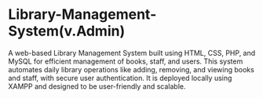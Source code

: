 # Library-Management-System(v.Admin)
A web-based Library Management System built using HTML, CSS, PHP, and MySQL for efficient management of books, staff, and users. This system automates daily library operations like adding, removing, and viewing books and staff, with secure user authentication. It is deployed locally using XAMPP and designed to be user-friendly and scalable.
